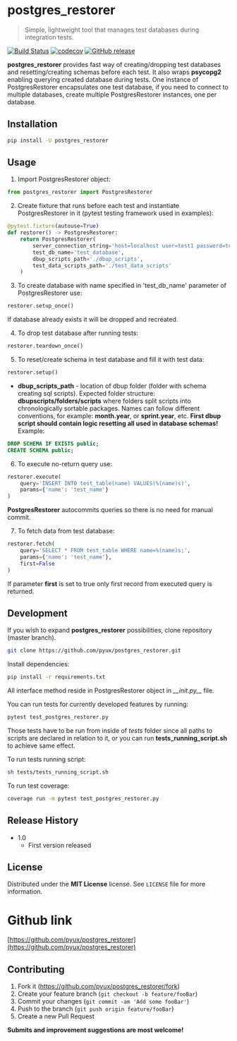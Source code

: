 # postgres_restorer
> Simple, lightweight tool that manages test databases during integration tests.
>
[![Build Status](https://travis-ci.com/pyux/postgres_restorer.svg?branch=master)](https://travis-ci.com/pyux/postgres_restorer) [![codecov](https://codecov.io/gh/pyux/postgres_restorer/branch/master/graph/badge.svg)](https://codecov.io/gh/pyux/postgres_restorer)
 [![GitHub release](https://img.shields.io/github/release/pyux/postgres_restorer)](https://GitHub.com/pyux/postgres_restorer/releases/)


**postgres_restorer** provides fast way of creating/dropping test
 databases and resetting/creating schemas before each test. It also
 wraps **psycopg2** enabling querying created database during tests.
 One instance of PostgresRestorer encapsulates one test database,
 if you need to connect to multiple databases, create multiple PostgresRestorer instances, one per database.

## Installation

```sh
pip install -U postgres_restorer
```

## Usage

1. Import PostgresRestorer object:
 ```python
 from postgres_restorer import PostgresRestorer
 ```

2. Create fixture that runs before each test and instantiate PostgresRestorer in it (pytest testing framework used in examples):
```python
@pytest.fixture(autouse=True)
def restorer() -> PostgresRestorer:
    return PostgresRestorer(
        server_connection_string='host=localhost user=test1 password=test1 ',
        test_db_name='test_database',
        dbup_scripts_path='./dbup_scripts',
        test_data_scripts_path='./test_data_scripts'
    )
```

3. To create database with name specified in 'test_db_name' parameter of PostgresRestorer use:
```python
restorer.setup_once()
```
If database already exists it will be dropped and recreated.

4. To drop test database after running tests:
```python
restorer.teardown_once()
```

5. To reset/create schema in test database and fill it with test data:
```python
restorer.setup()
```
- **dbup_scripts_path** - location of dbup folder (folder with schema creating sql scripts). Expected folder structure: **dbupscripts/folders/scripts** where folders split scripts into chronologically sortable packages. Names can follow different conventions, for example: **month.year**, or **sprint.year**, etc. **First dbup script should contain logic resetting all used in database schemas!** Example:
```sql
DROP SCHEMA IF EXISTS public;
CREATE SCHEMA public;
```

6. To execute no-return query use:
```python
restorer.execute(
    query='INSERT INTO test_table(name) VALUES(%(name)s)',
    params={'name': 'test_name'}
)
```
**PostgresRestorer** autocommits queries so there is no need for manual commit.

7. To fetch data from test database:
```python
restorer.fetch(
    query='SELECT * FROM test_table WHERE name=%(name)s;',
    params={'name': 'test_name'},
    first=False
)
```
If parameter **first** is set to true only first record from executed query is returned.


## Development
If you wish to expand **postgres_restorer** possibilities, clone repository (master branch).
```sh
git clone https://github.com/pyux/postgres_restorer.git
```

Install dependencies:
```sh
pip install -r requirements.txt
```

All interface method reside in PostgresRestorer object in *\_\_init.py\_\_* file.

You can run tests for currently developed features by running:
```sh
pytest test_postgres_restorer.py 
```
Those tests have to be run from inside of *tests* folder since all paths to scripts are declared in relation to it, or you can run **tests_running_script.sh** to achieve same effect.

To run tests running script:
```sh
sh tests/tests_running_script.sh  
```

To run test coverage:
```sh
coverage run -m pytest test_postgres_restorer.py
```

## Release History

* 1.0
    * First version released


## License
Distributed under the **MIT License** license. See ``LICENSE`` file for more information.

# Github link
[https://github.com/pyux/postgres_restorer](https://github.com/pyux/postgres_restorer)

## Contributing

1. Fork it (<https://github.com/pyux/postgres_restorer/fork>)
2. Create your feature branch (`git checkout -b feature/fooBar`)
3. Commit your changes (`git commit -am 'Add some fooBar'`)
4. Push to the branch (`git push origin feature/fooBar`)
5. Create a new Pull Request

**Submits and improvement suggestions are most welcome!**
